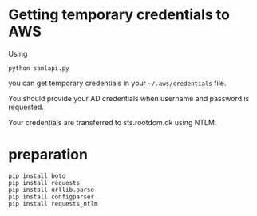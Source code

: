 # Getting temporary credentials to AWS
Using 
```
python samlapi.py 
```
you can get temporary credentials in your `~/.aws/credentials` file. 

You should provide your AD credentials when username and password is requested. 

Your credentials are transferred to sts.rootdom.dk using NTLM. 

# preparation 

```
pip install boto
pip install requests
pip install urllib.parse
pip install configparser
pip install requests_ntlm
```
